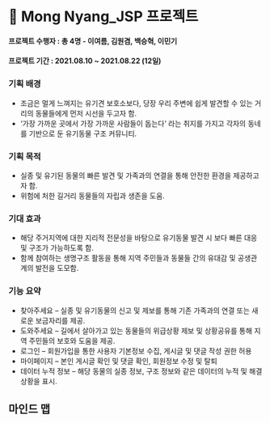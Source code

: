 # :tulip: Mong Nyang_JSP 프로젝트

#### 프로젝트 수행자 : 총 4명 - 이여름, 김원겸, 백승혁, 이민기
#### 프로젝트 기간 : 2021.08.10 ~ 2021.08.22 (12일) 

### 기획 배경
* 조금은 멀게 느껴지는 유기견 보호소보다, 당장 우리 주변에 쉽게 발견할 수 있는 거리의 동물들에게 먼저 시선을 두고자 함.
* ‘가장 가까운 곳에서 가장 가까운 사람들이 돕는다’ 라는 취지를 가지고 각자의 동네를 기반으로 둔 유기동물 구조 커뮤니티.

### 기획 목적
* 실종 및 유기된 동물의 빠른 발견 및 가족과의 연결을 통해 안전한 환경을 제공하고자 함.
* 위험에 처한 길거리 동물들의 자립과 생존을 도움.

### 기대 효과
* 해당 주거지역에 대한 지리적 전문성을 바탕으로 유기동물 발견 시 보다 빠른 대응 및 구조가 가능하도록 함.
* 함께 참여하는 생명구조 활동을 통해 지역 주민들과 동물들 간의 유대감 및 공생관계의 발전을 도모함.

### 기능 요약
* 찾아주세요 – 실종 및 유기동물의 신고 및 제보를 통해 기존 가족과의 연결 또는 새로운 보금자리를 제공.
* 도와주세요 – 길에서 살아가고 있는 동물들의 위급상황 제보 및 상황공유를 통해 지역 주민들의 보호와 도움을 제공.
* 로그인 – 회원가입을 통한 사용자 기본정보 수집, 게시글 및 댓글 작성 권한 허용
* 마이페이지 – 본인 게시글 확인 및 댓글 확인, 회원정보 수정 및 탈퇴
* 데이터 누적 정보 – 해당 동물의 실종 정보, 구조 정보와 같은 데이터의 누적 및 해결 상황을 표시. 

## 마인드 맵
